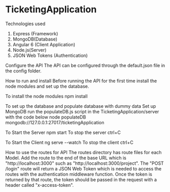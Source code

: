 # TicketingApplication

Technologies used
1.	Express (Framework)
2.	MongoDB(Database)
3.	Angular 6 (Client Application)
4.	Node.js(Server)
5.	JSON Web Tokens (Authentication)

Configure the API
The API can be configured through the default.json file in the config folder.

How to run and install
Before running the API for the first time install the node modules and set up the database.

To install the node modules
npm install

To set up the database and populate database with dummy data
Set up MongoDB
run the populateDB.js script in the TicketingApplication/server with the code below
node populateDB mongodb://127.0.0.1:27017/ticketingApplication

To Start the Server
npm start
To stop the server ctrl+C

To Start the Client
ng serve --watch
To stop the client ctrl+C

How to use the routes for API
The routes directory has route files for each Model. Add the route to the end of the base URL which is "http://localhost:3000" such as "http://localhost:3000/project".
The "POST /login" route will return a JSON Web Token which is needed to access the routes with the authentication middleware function. Once the token is returned by that route, the token should be passed in the request with a header called "x-access-token".

